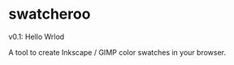 swatcheroo
==========

v0.1: Hello Wrlod

A tool to create Inkscape / GIMP color swatches in your browser.


